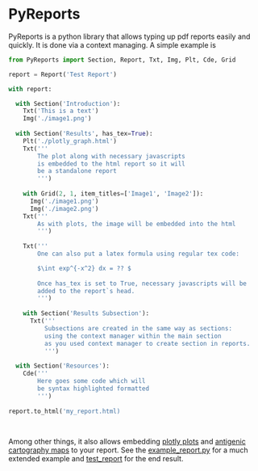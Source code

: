 # PyReports
PyReports is a python library that allows typing up pdf reports easily and quickly.
It is done via a context managing. A simple example is 

```python
from PyReports import Section, Report, Txt, Img, Plt, Cde, Grid

report = Report('Test Report')  

with report:

  with Section('Introduction'):  
    Txt('This is a text')  
    Img('./image1.png') 
    
  with Section('Results', has_tex=True):
    Plt('./plotly_graph.html')
    Txt('''
        The plot along with necessary javascripts
        is embedded to the html report so it will
        be a standalone report
        ''')
    
    with Grid(2, 1, item_titles=['Image1', 'Image2']):
      Img('./image1.png')
      Img('./image2.png')
    Txt('''
        As with plots, the image will be embedded into the html
        ''')
      
    Txt('''
        One can also put a latex formula using regular tex code:

        $\int exp^{-x^2} dx = ?? $
        
        Once has_tex is set to True, necessary javascripts will be 
        added to the report`s head.
        ''')
        
    with Section('Results Subsection'):
      Txt('''
          Subsections are created in the same way as sections:
          using the context manager within the main section
          as you used context manager to create section in reports.
          ''')
    
  with Section('Resources'):
    Cde('''
        Here goes some code which will
        be syntax highlighted formatted
        ''')
    
report.to_html('my_report.html)
    
 
```
Among other things, it also allows embedding [plotly plots](https://plotly.com/) and [antigenic cartography maps](https://www.antigenic-cartography.org/) to your report. See the [example_report.py](https://github.com/iAvicenna/PyReports/blob/main/test/examples/example_report.py) for a much extended example 
and [test_report](https://github.com/iAvicenna/PyReports/blob/main/test/test_report.html) for the end result.
